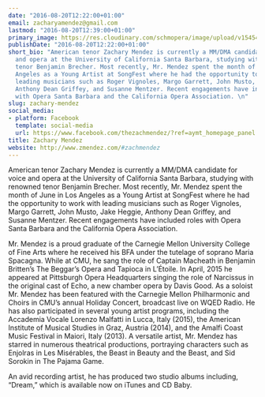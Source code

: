 ```yaml
---
date: "2016-08-20T12:22:00+01:00"
email: zacharyamendez@gmail.com
lastmod: "2016-08-20T12:39:00+01:00"
primary_image: https://res.cloudinary.com/schmopera/image/upload/v1545409169/media/webhook-uploads/1471692131917/2016-08-30---Zachary-Mendez---Devon-Cass.jpg.jpg
publishDate: "2016-08-20T12:22:00+01:00"
short_bio: "American tenor Zachary Mendez is currently a MM/DMA candidate for voice
  and opera at the University of California Santa Barbara, studying with renowned
  tenor Benjamin Brecher. Most recently, Mr. Mendez spent the month of June in Los
  Angeles as a Young Artist at SongFest where he had the opportunity to work with
  leading musicians such as Roger Vignoles, Margo Garrett, John Musto, Jake Heggie,
  Anthony Dean Griffey, and Susanne Mentzer. Recent engagements have included roles
  with Opera Santa Barbara and the California Opera Association. \n"
slug: zachary-mendez
social_media:
- platform: Facebook
  template: social-media
  url: https://www.facebook.com/thezachmendez/?ref=aymt_homepage_panel
title: Zachary Mendez
website: http://www.zmendez.com/#zachmendez
---
```


American tenor Zachary Mendez is currently a MM/DMA candidate for voice and opera at the University of California Santa Barbara, studying with renowned tenor Benjamin Brecher. Most recently, Mr. Mendez spent the month of June in Los Angeles as a Young Artist at SongFest where he had the opportunity to work with leading musicians such as Roger Vignoles, Margo Garrett, John Musto, Jake Heggie, Anthony Dean Griffey, and Susanne Mentzer. Recent engagements have included roles with Opera Santa Barbara and the California Opera Association. 

Mr. Mendez is a proud graduate of the Carnegie Mellon University College of Fine Arts where he received his BFA under the tutelage of soprano Maria Spacagna. While at CMU, he sang the role of Captain Macheath in Benjamin Britten’s The Beggar’s Opera and Tapioca in L’Étoile. In April, 2015 he appeared at Pittsburgh Opera Headquarters singing the role of Narcissus in the original cast of Echo, a new chamber opera by Davis Good. As a soloist Mr. Mendez has been featured with the Carnegie Mellon Philharmonic and Choirs in CMU’s annual Holiday Concert, broadcast live on WQED Radio. He has also participated in several young artist programs, including the Accademia Vocale Lorenzo Malfatti in Lucca, Italy (2015), the American Institute of Musical Studies in Graz, Austria (2014), and the Amalfi Coast Music Festival in Maiori, Italy (2013). A versatile artist, Mr. Mendez has starred in numerous theatrical productions, portraying characters such as Enjolras in Les Misérables, the Beast in Beauty and the Beast, and Sid Sorokin in The Pajama Game. 

An avid recording artist, he has produced two studio albums including, “Dream,” which is available now on iTunes and CD Baby. 

